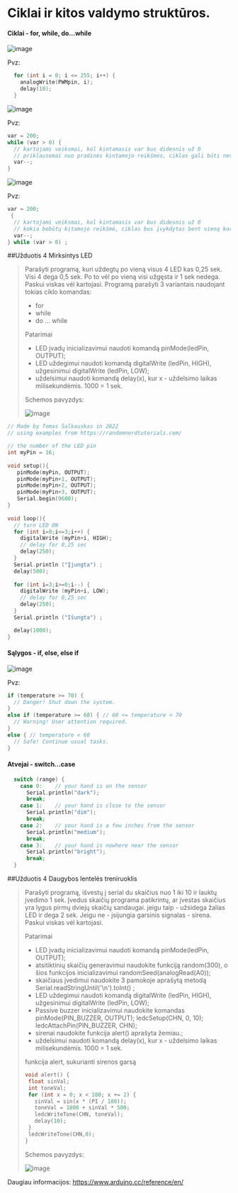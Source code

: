 # Ciklai ir kitos valdymo struktūros. 

#### Ciklai - for, while, do...while

![image](https://user-images.githubusercontent.com/67558835/183753210-35127bf2-3961-4f98-b37a-3b6cc84324db.png)

Pvz:
```C
  for (int i = 0; i <= 255; i++) {
    analogWrite(PWMpin, i);
    delay(10);
  }
```

![image](https://user-images.githubusercontent.com/67558835/183755391-1eb0c69a-6688-4d2f-9682-b0b9be63ee89.png)

Pvz:
```C
var = 200;
while (var > 0) {
  // kartojami veiksmai, kol kintamasis var bus didesnis už 0
  // priklausomai nuo pradinės kintamojo reikšmės, ciklas gali būti nevykdomas nei vieno karto
  var--;
}
```

![image](https://user-images.githubusercontent.com/67558835/183755472-6ba92a7f-581d-4fcb-bffe-53b04b634afe.png)

Pvz:
```C
var = 200;
 {
  // kartojami veiksmai, kol kintamasis var bus didesnis už 0
  // kokia bebūtų kitamojo reikšmė, ciklas bus įvykdytas bent vieną kartą.
  var--;
} while (var > 0) ;
```


##Užduotis 4 Mirksintys LED

>
> Parašyti programą, kuri uždegtų po vieną visus 4 LED kas 0,25 sek. Visi 4 dega 0,5 sek. Po to vėl po vieną visi užgęsta ir 1 sek nedega. 
> Paskui viskas vėl kartojasi. Programą parašyti 3 variantais naudojant tokias ciklo komandas:
>  - for
>  - while
>  - do ... while
>
> Patarimai
>  - LED įvadų inicializavimui naudoti komandą pinMode(ledPin, OUTPUT);
>  - LED uždegimui naudoti komandą digitalWrite (ledPin, HIGH), užgesinimui digitalWrite (ledPin, LOW);
> - uždelsimui naudoti komandą delay(x), kur x - uždelsimo laikas milisekundėmis. 1000 = 1 sek.
> 
>
> Schemos pavyzdys:
>
> ![image](https://user-images.githubusercontent.com/67558835/191341982-967b1239-ce75-437f-86cd-15f8e61c199d.png)
>

```C
// Made by Tomas Šalkauskas in 2022
// using examples from https://randomnerdtutorials.com/

// the number of the LED pin
int myPin = 16;
 
void setup(){
   pinMode(myPin, OUTPUT);
   pinMode(myPin+1, OUTPUT);
   pinMode(myPin+2, OUTPUT);
   pinMode(myPin+3, OUTPUT);
   Serial.begin(9600);
}
 
void loop(){
  // turn LED ON 
  for (int i=0;i<=3;i++) {
    digitalWrite (myPin+i, HIGH);
    // delay for 0,25 sec
    delay(250);
  }
  Serial.println ("Įjungta") ;
  delay(500);
  
  for (int i=3;i>=0;i--) {
    digitalWrite (myPin+i, LOW);
    // delay for 0,25 sec
    delay(250);
  }
  Serial.println ("Išungta") ;

  delay(1000);
}
```

#### Sąlygos - if, else, else if

![image](https://user-images.githubusercontent.com/67558835/183757533-b969239f-e387-43d6-80a4-41ab9a0a39bd.png)

Pvz:
```C
if (temperature >= 70) {
  // Danger! Shut down the system.
}
else if (temperature >= 60) { // 60 <= temperature < 70
  // Warning! User attention required.
}
else { // temperature < 60
  // Safe! Continue usual tasks.
}
```

#### Atvejai - switch...case


```C
  switch (range) {
    case 0:    // your hand is on the sensor
      Serial.println("dark");
      break;
    case 1:    // your hand is close to the sensor
      Serial.println("dim");
      break;
    case 2:    // your hand is a few inches from the sensor
      Serial.println("medium");
      break;
    case 3:    // your hand is nowhere near the sensor
      Serial.println("bright");
      break;
  }
```

##Užduotis 4 Daugybos lentelės treniruoklis

>
> Parašyti programą, išvestų į serial du skaičius nuo 1 iki 10 ir lauktų įvedimo 1 sek.
> Įvedus skaičių programa patikrintų, ar įvestas skaičius yra lygus pirmų dviejų skaičių sandaugai. jeigu taip - užsidega žalias LED ir dega 2 sek. Jeigu ne - įsijungia garsinis signalas - sirena.
> Paskui viskas vėl kartojasi. 
>
> Patarimai
>  - LED įvadų inicializavimui naudoti komandą pinMode(ledPin, OUTPUT);
>  - atsitiktinių skaičių generavimui naudokite funkciją random(300), o šios funkcijos inicializavimui randomSeed(analogRead(A0));
>  - skaičiaus įvedimui naudokite 3 pamokoje aprašytą metodą Serial.readStringUntil('\n').toInt() ;
>  - LED uždegimui naudoti komandą digitalWrite (ledPin, HIGH), užgesinimui digitalWrite (ledPin, LOW);
>  - Passive buzzer inicializavimui naudokite komandas   pinMode(PIN_BUZZER, OUTPUT);  ledcSetup(CHN, 0, 10);  ledcAttachPin(PIN_BUZZER, CHN); 
>  - sirenai naudokite funkcija alert() aprašyta žemiau.;
>  - uždelsimui naudoti komandą delay(x), kur x - uždelsimo laikas milisekundėmis. 1000 = 1 sek.
> 
> funkcija alert, sukurianti sirenos garsą
> ```C
> void alert() {
>  float sinVal;       
>  int toneVal;          
>  for (int x = 0; x < 180; x += 2) {
>    sinVal = sin(x * (PI / 180));
>    toneVal = 1800 + sinVal * 500;
>    ledcWriteTone(CHN, toneVal);
>    delay(10);
>  }
>  ledcWriteTone(CHN,0);
> }
> ```
> 
> Schemos pavyzdys:
>
> ![image](https://user-images.githubusercontent.com/67558835/191348044-4c69352b-8568-4891-9eeb-beb0819ef0a9.png)
> 

>


Daugiau informacijos: https://www.arduino.cc/reference/en/

